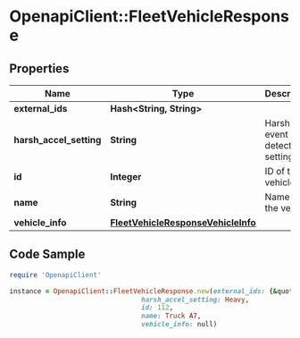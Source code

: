 # OpenapiClient::FleetVehicleResponse

## Properties
Name | Type | Description | Notes
------------ | ------------- | ------------- | -------------
**external_ids** | **Hash&lt;String, String&gt;** |  | [optional] 
**harsh_accel_setting** | **String** | Harsh event detection setting. | [optional] 
**id** | **Integer** | ID of the vehicle. | 
**name** | **String** | Name of the vehicle. | 
**vehicle_info** | [**FleetVehicleResponseVehicleInfo**](FleetVehicleResponseVehicleInfo.md) |  | [optional] 

## Code Sample

```ruby
require 'OpenapiClient'

instance = OpenapiClient::FleetVehicleResponse.new(external_ids: {&quot;maintenanceId&quot;:&quot;ABFS18600&quot;},
                                 harsh_accel_setting: Heavy,
                                 id: 112,
                                 name: Truck A7,
                                 vehicle_info: null)
```


